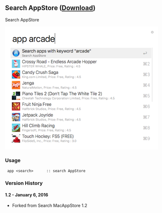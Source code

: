 ## Search AppStore ([Download](https://raw.github.com/jmjeong/alfred-extension/master/searchappstore/SearchAppStore.alfredworkflow))

Search AppStore

![Demo screenshot](screenshot.png)

###  Usage

```
 app <search>      :: search AppStore
```

### Version History 

#### 1.2 - January 6, 2016

- Forked from Search MacAppStore 1.2
